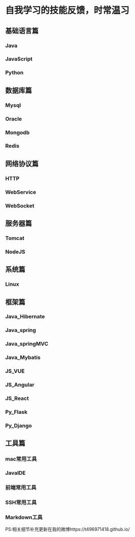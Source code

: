 # 自我学习的技能反馈，时常温习

## 基础语言篇
### Java
### JavaScript
### Python

## 数据库篇
### Mysql
### Oracle
### Mongodb
### Redis

## 网络协议篇
### HTTP
### WebService
### WebSocket

## 服务器篇
### Tomcat
### NodeJS

## 系统篇
### Linux

## 框架篇
### Java_Hibernate
### Java_spring
### Java_springMVC
### Java_Mybatis
### JS_VUE
### JS_Angular
### JS_React
### Py_Flask
### Py_Django

## 工具篇
### mac常用工具
### JavaIDE
### 前端常用工具
### SSH常用工具
### Markdown工具

PS:相关细节补充更新在我的微博https://t496971418.github.io/

